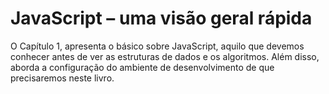 # JavaScript – uma visão geral rápida

O Capítulo 1, apresenta o básico sobre JavaScript, aquilo que devemos conhecer antes de ver as estruturas de dados e os algoritmos. Além disso, aborda a configuração do ambiente de desenvolvimento de que precisaremos neste livro.
